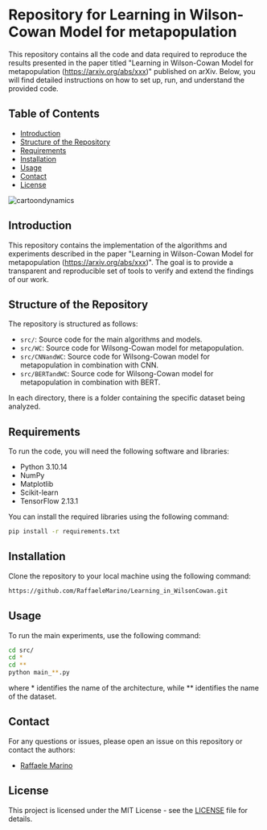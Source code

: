 # Repository for Learning in Wilson-Cowan Model for metapopulation

This repository contains all the code and data required to reproduce the results presented in the paper titled "Learning in Wilson-Cowan Model for metapopulation (https://arxiv.org/abs/xxx)" published on arXiv. Below, you will find detailed instructions on how to set up, run, and understand the provided code.

## Table of Contents

- [Introduction](#introduction)
- [Structure of the Repository](#structure-of-the-repository)
- [Requirements](#requirements)
- [Installation](#installation)
- [Usage](#usage)
- [Contact](#contact)
- [License](#license)

![cartoondynamics](https://github.com/RaffaeleMarino/Learning_in_WilsonCowan/assets/44016352/7b9ae2ae-fff3-48a4-a72b-368588b14169)



## Introduction

This repository contains the implementation of the algorithms and experiments described in the paper "Learning in Wilson-Cowan Model for metapopulation (https://arxiv.org/abs/xxx)". The goal is to provide  a transparent and reproducible set of tools to verify and extend the findings of our work.

## Structure of the Repository

The repository is structured as follows:

- `src/`: Source code for the main algorithms and models.
- `src/WC`: Source code for Wilsong-Cowan model for metapopulation.
- `src/CNNandWC`: Source code for Wilsong-Cowan model for metapopulation in combination with CNN.
- `src/BERTandWC`: Source code for Wilsong-Cowan model for metapopulation in combination with BERT.
  
In each directory, there is a folder containing the specific dataset being analyzed.
## Requirements

To run the code, you will need the following software and libraries:

- Python 3.10.14
- NumPy
- Matplotlib
- Scikit-learn
- TensorFlow 2.13.1

You can install the required libraries using the following command:

```bash
pip install -r requirements.txt
```

## Installation

Clone the repository to your local machine using the following command:

```bash
https://github.com/RaffaeleMarino/Learning_in_WilsonCowan.git
```

## Usage

To run the main experiments, use the following command:

```bash
cd src/
cd *
cd **
python main_**.py
```
where * identifies the name of the architecture, while ** identifies the name of the dataset.

## Contact

For any questions or issues, please open an issue on this repository or contact the authors:

- [Raffaele Marino](mailto:raffaele.marino@unifi.it)

## License

This project is licensed under the MIT License - see the [LICENSE](LICENSE) file for details.
